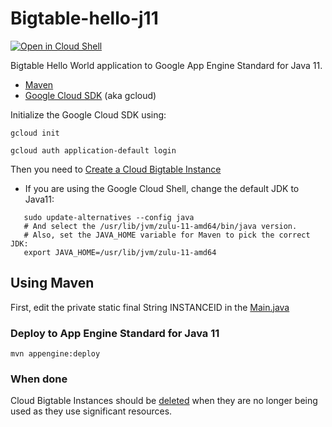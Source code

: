 Bigtable-hello-j11
=================

<a href="https://console.cloud.google.com/cloudshell/open?git_repo=https://github.com/ludoch/samples&page=editor&open_in_editor==java11/bigtable/README.md">
<img alt="Open in Cloud Shell" src ="http://gstatic.com/cloudssh/images/open-btn.png"></a>

Bigtable Hello World application to Google App Engine Standard for Java 11.

* [Maven](https://maven.apache.org/download.cgi)
* [Google Cloud SDK](https://cloud.google.com/sdk/) (aka gcloud)

Initialize the Google Cloud SDK using:

    gcloud init

    gcloud auth application-default login

Then you need to [Create a Cloud Bigtable Instance](https://cloud.google.com/bigtable/docs/creating-instance)

* If you are using the Google Cloud Shell, change the default JDK to Java11:
```
   sudo update-alternatives --config java
   # And select the /usr/lib/jvm/zulu-11-amd64/bin/java version.
   # Also, set the JAVA_HOME variable for Maven to pick the correct JDK:
   export JAVA_HOME=/usr/lib/jvm/zulu-11-amd64
```

## Using Maven

First, edit the  private static final String INSTANCEID in the [Main.java](src/main/java/com/example.bigtable/Main.java) 

### Deploy to App Engine Standard for Java 11

    mvn appengine:deploy


### When done

Cloud Bigtable Instances should be [deleted](https://cloud.google.com/bigtable/docs/deleting-instance)
when they are no longer being used as they use significant resources.
